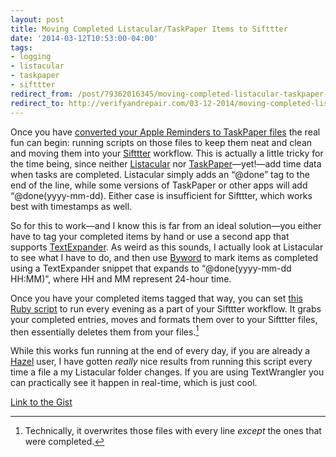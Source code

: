 ```yaml
---
layout: post 
title: Moving Completed Listacular/TaskPaper Items to Sifttter 
date: '2014-03-12T10:53:00-04:00' 
tags: 
- logging 
- listacular 
- taskpaper 
- sifttter 
redirect_from: /post/79362016345/moving-completed-listacular-taskpaper-items-to-sifttter/
redirect_to: http://verifyandrepair.com/03-12-2014/moving-completed-listacular-taskpaper-items-to-sifttter
---
```


Once you have [converted your Apple Reminders to TaskPaper files](http://craigeley.com/post/79279572795/convert-apple-reminders-to-taskpaper-style-text-files) the real fun can begin: running scripts on those files to keep them neat and clean and moving them into your [Sifttter](http://craigeley.com/post/72565974459/sifttter-an-ifttt-to-day-one-logger) workflow. This is actually a little tricky for the time being, since neither [Listacular](https://itunes.apple.com/us/app/listacular-for-dropbox-rapid/id624606571?mt=8) nor [TaskPaper](http://www.hogbaysoftware.com/products/taskpaper)—yet!—add time data when tasks are completed. Listacular simply adds an “@done” tag to the end of the line, while some versions of TaskPaper or other apps will add “@done(yyyy-mm-dd). Either case is insufficient for Sifttter, which works best with timestamps as well.

So for this to work—and I know this is far from an ideal solution—you either have to tag your completed items by hand or use a second app that supports [TextExpander](https://smilesoftware.com/TextExpander/touch/). As weird as this sounds, I actually look at Listacular to see what I have to do, and then use [Byword](http://bywordapp.com/) to mark items as completed using a TextExpander snippet that expands to “@done(yyyy-mm-dd HH:MM)”, where HH and MM represent 24-hour time.

Once you have your completed items tagged that way, you can set [this Ruby script](https://gist.github.com/craigeley/9494663) to run every evening as a part of your Sifttter workflow. It grabs your completed entries, moves and formats them over to your Sifttter files, then essentially deletes them from your files.[^14761233]

While this works fun running at the end of every day, if you are already a [Hazel](http://www.noodlesoft.com/hazel) user, I have gotten *really* nice results from running this script every time a file a my Listacular folder changes. If you are using TextWrangler you can practically see it happen in real-time, which is just cool.

[Link to the Gist](https://gist.github.com/craigeley/9494663)

[^14761233]: Technically, it overwrites those files with every line *except* the ones that were completed.
